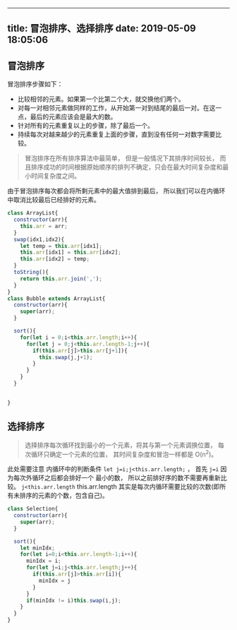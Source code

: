 
---
title: 冒泡排序、选择排序
date: 2019-05-09 18:05:06
---

## 冒泡排序
冒泡排序步骤如下：
- 比较相邻的元素。如果第一个比第二个大，就交换他们两个。
- 对每一对相邻元素做同样的工作，从开始第一对到结尾的最后一对。在这一点，最后的元素应该会是最大的数。
- 针对所有的元素重复以上的步骤，除了最后一个。
- 持续每次对越来越少的元素重复上面的步骤，直到没有任何一对数字需要比较。

> 冒泡排序在所有排序算法中最简单， 但是一般情况下其排序时间较长， 而且排序成功的时间根据原始顺序的排列不确定，只会在最大时间复杂度和最小时间复杂度之间。

由于冒泡排序每次都会将所剩元素中的最大值排到最后， 所以我们可以在内循环中取消比较最后已经排好的元素。

```js 
class ArrayList{
  constructor(arr){
    this.arr = arr;
  }
  swap(idx1,idx2){
    let temp = this.arr[idx1];
    this.arr[idx1] = this.arr[idx2];
    this.arr[idx2] = temp;
  }
  toString(){
    return this.arr.join(',');
  }
}
class Bubble extends ArrayList{
  constructor(arr){
    super(arr);
  }

  sort(){
    for(let i = 0;i<this.arr.length;i++){
      for(let j = 0;j<this.arr.length-1;j++){
        if(this.arr[j]>this.arr[j+1]){
          this.swap(j,j+1);
        }
      }
    }
  }

  
}
```

## 选择排序
> 选择排序每次循环找到最小的一个元素，将其与第一个元素调换位置， 每次循环只确定一个元素的位置， 其时间复杂度和冒泡一样都是 O(n<sup>2</sup>)。

此处需要注意 内循环中的判断条件 `let j=i;j<this.arr.length;` ， 首先 `j=i` 因为每次外循环之后都会排好一个 最小的数， 所以之前排好序的数不需要再重新比较。
`j<this.arr.length` this.arr.length 其实是每次内循环需要比较的次数(即所有未排序的元素的个数，包含自己)。
```js
class Selection{
  constructor(arr){
    super(arr);
  }

  sort(){
    let minIdx;
    for(let i=0;i<this.arr.length-1;i++){
      minIdx = i;
      for(let j=i;j<this.arr.length;j++){
        if(this.arr[j]>this.arr[i]){
          minIdx = j
        }
      }
      if(minIdx != i)this.swap(i,j);
    }
  }
}
```